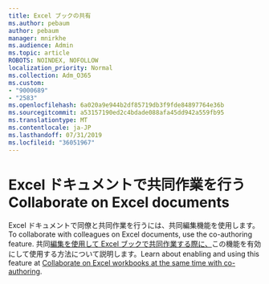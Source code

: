 ```yaml
---
title: Excel ブックの共有
ms.author: pebaum
author: pebaum
manager: mnirkhe
ms.audience: Admin
ms.topic: article
ROBOTS: NOINDEX, NOFOLLOW
localization_priority: Normal
ms.collection: Adm_O365
ms.custom:
- "9000689"
- "2583"
ms.openlocfilehash: 6a020a9e944b2df85719db3f9fde84897764e36b
ms.sourcegitcommit: a53157190ed2c4bdade088afa45dd942a559fb95
ms.translationtype: MT
ms.contentlocale: ja-JP
ms.lasthandoff: 07/31/2019
ms.locfileid: "36051967"
---
```

# <a name="collaborate-on-excel-documents"></a><span data-ttu-id="a1242-102">Excel ドキュメントで共同作業を行う</span><span class="sxs-lookup"><span data-stu-id="a1242-102">Collaborate on Excel documents</span></span>

<span data-ttu-id="a1242-103">Excel ドキュメントで同僚と共同作業を行うには、共同編集機能を使用します。</span><span class="sxs-lookup"><span data-stu-id="a1242-103">To collaborate with colleagues on Excel documents, use the co-authoring feature.</span></span> <span data-ttu-id="a1242-104">共同[編集を使用して Excel ブックで共同作業する際に、](https://support.office.com/article/7152aa8b-b791-414c-a3bb-3024e46fb104)この機能を有効にして使用する方法について説明します。</span><span class="sxs-lookup"><span data-stu-id="a1242-104">Learn about enabling and using this feature at [Collaborate on Excel workbooks at the same time with co-authoring](https://support.office.com/article/7152aa8b-b791-414c-a3bb-3024e46fb104).</span></span>